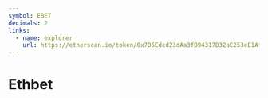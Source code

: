```yaml
---
symbol: EBET
decimals: 2
links:
  - name: explorer
    url: https://etherscan.io/token/0x7D5Edcd23dAa3fB94317D32aE253eE1Af08Ba14d
---
```


# Ethbet
